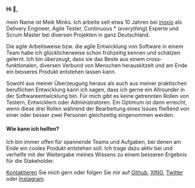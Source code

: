 #### Hi 👋,

mein Name ist Meik Minks. Ich arbeite seit etwa 10 Jahren bei [inoxio](https://www.inoxio.de/) als Delivery Engineer,
Agile Tester, Continuous \* (_everything_) Experte und Scrum Master bei diversen Projekten in ganz Deutschland.

Die agile Arbeitsweise bzw. die agile Entwicklung von Software in einem Team habe ich glücklicherweise schon frühzeitig kennen und schätzen gelernt. Ich bin überzeugt, dass sie das Beste aus einem cross-funktionalen, diversen Verbund von Menschen herauskitzelt und am Ende ein besseres Produkt entstehen lassen kann.

Sowohl aus meiner Überzeugung heraus als auch aus meiner praktischen beruflichen Entwicklung kann ich sagen, dass
ich gerne ein Allrounder in der Softwareentwicklung bin. Für mich gibt es keine getrennten Rollen von Testern,
Entwicklern oder Administratoren. Ein Optimum ist dann erreicht, wenn diese drei Rollen während der Bearbeitung
eines Issues fließend von einer oder besser zwei Personen gleichzeitig eingenommen werden.

#### Wie kann ich helfen?

Ich bin immer offen für spannende Teams und Aufgaben, bei denen am Ende ein cooles Produkt entstehen soll. Ich trage dazu aktiv bei und verhelfe mit der Weitergabe meines Wissens zu einem besseren Ergebnis für die Stakeholder.

[Kontaktieren](mailto:mminks@inoxio.de) Sie mich gern oder folgen Sie mir auf [Github](https://github.com/mminks), [XING](https://www.xing.com/profile/Meik_Minks/cv), [Twitter](https://twitter.com/meikminks) oder
[Instagram](https://www.instagram.com/meik_m_punkt/).
